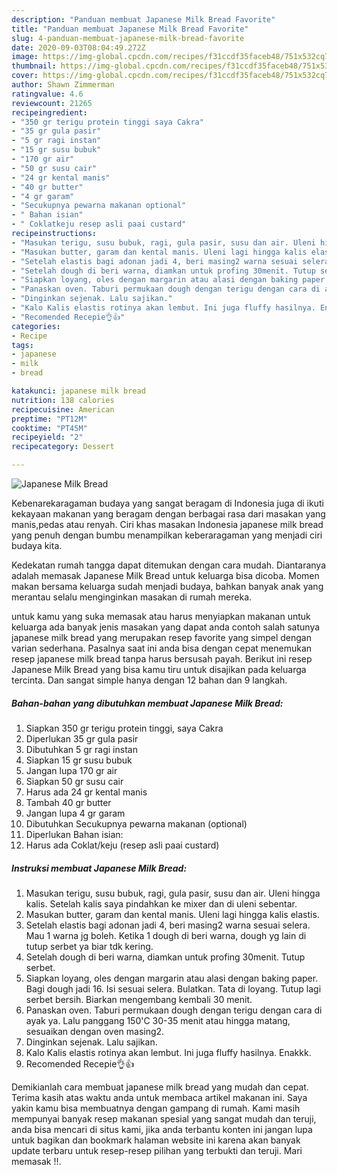 ```yaml
---
description: "Panduan membuat Japanese Milk Bread Favorite"
title: "Panduan membuat Japanese Milk Bread Favorite"
slug: 4-panduan-membuat-japanese-milk-bread-favorite
date: 2020-09-03T08:04:49.272Z
image: https://img-global.cpcdn.com/recipes/f31ccdf35faceb48/751x532cq70/japanese-milk-bread-foto-resep-utama.jpg
thumbnail: https://img-global.cpcdn.com/recipes/f31ccdf35faceb48/751x532cq70/japanese-milk-bread-foto-resep-utama.jpg
cover: https://img-global.cpcdn.com/recipes/f31ccdf35faceb48/751x532cq70/japanese-milk-bread-foto-resep-utama.jpg
author: Shawn Zimmerman
ratingvalue: 4.6
reviewcount: 21265
recipeingredient:
- "350 gr terigu protein tinggi saya Cakra"
- "35 gr gula pasir"
- "5 gr ragi instan"
- "15 gr susu bubuk"
- "170 gr air"
- "50 gr susu cair"
- "24 gr kental manis"
- "40 gr butter"
- "4 gr garam"
- "Secukupnya pewarna makanan optional"
- " Bahan isian"
- " Coklatkeju resep asli paai custard"
recipeinstructions:
- "Masukan terigu, susu bubuk, ragi, gula pasir, susu dan air. Uleni hingga kalis. Setelah kalis saya pindahkan ke mixer dan di uleni sebentar."
- "Masukan butter, garam dan kental manis. Uleni lagi hingga kalis elastis."
- "Setelah elastis bagi adonan jadi 4, beri masing2 warna sesuai selera. Mau 1 warna jg boleh. Ketika 1 dough di beri warna, dough yg lain di tutup serbet ya biar tdk kering."
- "Setelah dough di beri warna, diamkan untuk profing 30menit. Tutup serbet."
- "Siapkan loyang, oles dengan margarin atau alasi dengan baking paper. Bagi dough jadi 16. Isi sesuai selera. Bulatkan. Tata di loyang. Tutup lagi serbet bersih. Biarkan mengembang kembali 30 menit."
- "Panaskan oven. Taburi permukaan dough dengan terigu dengan cara di ayak ya. Lalu panggang 150&#39;C 30-35 menit atau hingga matang, sesuaikan dengan oven masing2."
- "Dinginkan sejenak. Lalu sajikan."
- "Kalo Kalis elastis rotinya akan lembut. Ini juga fluffy hasilnya. Enakkk."
- "Recomended Recepie👌👍"
categories:
- Recipe
tags:
- japanese
- milk
- bread

katakunci: japanese milk bread 
nutrition: 138 calories
recipecuisine: American
preptime: "PT12M"
cooktime: "PT45M"
recipeyield: "2"
recipecategory: Dessert

---
```



![Japanese Milk Bread](https://img-global.cpcdn.com/recipes/f31ccdf35faceb48/751x532cq70/japanese-milk-bread-foto-resep-utama.jpg)

Kebenarekaragaman budaya yang sangat beragam di Indonesia juga di ikuti kekayaan makanan yang beragam dengan berbagai rasa dari masakan yang manis,pedas atau renyah. Ciri khas masakan Indonesia japanese milk bread yang penuh dengan bumbu menampilkan keberaragaman yang menjadi ciri budaya kita.


Kedekatan rumah tangga dapat ditemukan dengan cara mudah. Diantaranya adalah memasak Japanese Milk Bread untuk keluarga bisa dicoba. Momen makan bersama keluarga sudah menjadi budaya, bahkan banyak anak yang merantau selalu menginginkan masakan di rumah mereka.



untuk kamu yang suka memasak atau harus menyiapkan makanan untuk keluarga ada banyak jenis masakan yang dapat anda contoh salah satunya japanese milk bread yang merupakan resep favorite yang simpel dengan varian sederhana. Pasalnya saat ini anda bisa dengan cepat menemukan resep japanese milk bread tanpa harus bersusah payah.
Berikut ini resep Japanese Milk Bread yang bisa kamu tiru untuk disajikan pada keluarga tercinta. Dan sangat simple hanya dengan 12 bahan dan 9 langkah.


<!--inarticleads1-->

##### Bahan-bahan yang dibutuhkan membuat Japanese Milk Bread:

1. Siapkan 350 gr terigu protein tinggi, saya Cakra
1. Diperlukan 35 gr gula pasir
1. Dibutuhkan 5 gr ragi instan
1. Siapkan 15 gr susu bubuk
1. Jangan lupa 170 gr air
1. Siapkan 50 gr susu cair
1. Harus ada 24 gr kental manis
1. Tambah 40 gr butter
1. Jangan lupa 4 gr garam
1. Dibutuhkan Secukupnya pewarna makanan (optional)
1. Diperlukan  Bahan isian:
1. Harus ada  Coklat/keju (resep asli paai custard)




<!--inarticleads2-->

##### Instruksi membuat  Japanese Milk Bread:

1. Masukan terigu, susu bubuk, ragi, gula pasir, susu dan air. Uleni hingga kalis. Setelah kalis saya pindahkan ke mixer dan di uleni sebentar.
1. Masukan butter, garam dan kental manis. Uleni lagi hingga kalis elastis.
1. Setelah elastis bagi adonan jadi 4, beri masing2 warna sesuai selera. Mau 1 warna jg boleh. Ketika 1 dough di beri warna, dough yg lain di tutup serbet ya biar tdk kering.
1. Setelah dough di beri warna, diamkan untuk profing 30menit. Tutup serbet.
1. Siapkan loyang, oles dengan margarin atau alasi dengan baking paper. Bagi dough jadi 16. Isi sesuai selera. Bulatkan. Tata di loyang. Tutup lagi serbet bersih. Biarkan mengembang kembali 30 menit.
1. Panaskan oven. Taburi permukaan dough dengan terigu dengan cara di ayak ya. Lalu panggang 150&#39;C 30-35 menit atau hingga matang, sesuaikan dengan oven masing2.
1. Dinginkan sejenak. Lalu sajikan.
1. Kalo Kalis elastis rotinya akan lembut. Ini juga fluffy hasilnya. Enakkk.
1. Recomended Recepie👌👍




Demikianlah cara membuat japanese milk bread yang mudah dan cepat. Terima kasih atas waktu anda untuk membaca artikel makanan ini. Saya yakin kamu bisa membuatnya dengan gampang di rumah. Kami masih mempunyai banyak resep makanan spesial yang sangat mudah dan teruji, anda bisa mencari di situs kami, jika anda terbantu konten ini jangan lupa untuk bagikan dan bookmark halaman website ini karena akan banyak update terbaru untuk resep-resep pilihan yang terbukti dan teruji. Mari memasak !!. 
